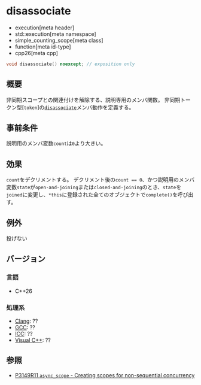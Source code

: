 # disassociate
* execution[meta header]
* std::execution[meta namespace]
* simple_counting_scope[meta class]
* function[meta id-type]
* cpp26[meta cpp]

```cpp
void disassociate() noexcept; // exposition only
```

## 概要
非同期スコープとの関連付けを解除する、説明専用のメンバ関数。
非同期トークン型[`token`]の[`disassociate`](token/disassociate.md)メンバ動作を定義する。


## 事前条件
説明用のメンバ変数`count`は`0`より大きい。


## 効果
`count`をデクリメントする。
デクリメント後の`count == 0`、かつ説明用のメンバ変数`state`が`open-and-joining`または`closed-and-joining`のとき、`state`を`joined`に変更し、`*this`に登録された全てのオブジェクトで`complete()`を呼び出す。


## 例外
投げない


## バージョン
### 言語
- C++26

### 処理系
- [Clang](/implementation.md#clang): ??
- [GCC](/implementation.md#gcc): ??
- [ICC](/implementation.md#icc): ??
- [Visual C++](/implementation.md#visual_cpp): ??


## 参照
- [P3149R11 `async_scope` - Creating scopes for non-sequential concurrency](https://open-std.org/jtc1/sc22/wg21/docs/papers/2025/p3149r11.html)
